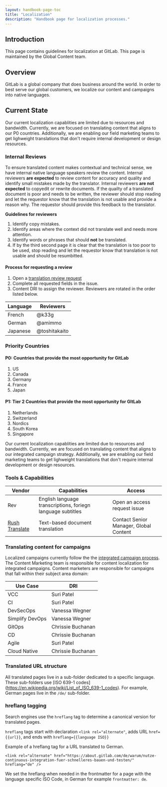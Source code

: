```yaml
---
layout: handbook-page-toc
title: "Localization"
description: "Handbook page for localization processes."
---
```


## Introduction

This page contains guidelines for localization at GitLab. This page is maintained by the Global Content team. 

## Overview 

GitLab is a global company that does business around the world. In order to best serve our global customers, we localize our content and campaigns into native languages. 

## Current State

Our current localization capablities are limited due to resources and bandwidth. Currently, we are focused on translating content that aligns to our P0 countries. Additionally, we are enabling our field marketing teams to get lighweight translations that don't require internal development or design resources. 

### Internal Reviews

To ensure translated content makes contextual and technical sense, we have internal native language speakers review the content. Internal reviewers **are expected** to review content for accuracy and quality and identify small mistakes made by the translator. Internal reviewers **are not expected** to copyedit or rewrite documents. If the quailty of a translated document is poor and needs to be written, the reviewer should stop reading and let the requestor know that the translation is not usable and provide a reason why. The requestor should provide this feedback to the translator. 

**Guidelines for reviewers**

1. Identify copy mistakes.
1. Identify areas where the context did not translate well and needs more attention. 
1. Identify words or phrases that should **not** be translated. 
1. If by the third second page it is clear that the translation is too poor to be used, stop reading and let the requestor know that translation is not usable and should be resumbitted. 

#### Process for requesting a review

1. Open a [translation review request](https://gitlab.com/gitlab-com/marketing/growth-marketing/global-content/content-marketing/-/issues/new?issue%5Bassignee_id%5D=&issue%5Bmilestone_id%5D=#) 
1. Complete all requested fields in the issue. 
1. Content DRI to assign the reviewer. Reviewers are rotated in the order listed below. 

| Language | Reviewers |
| ------ | ------ |
| French | @k33g | @aseguillon | @c.dios | @jsorensen
| German | @amimmo | @svij | @jdsmits |
| Japanese | @toshitakaito | @jsorensen | @ljlane 

### Priority Countries

#### P0: Countries that provide the most opportunity for GitLab

1. US
1. Canada
1. Germany
1. France
1. Japan

#### P1: Tier 2 Countries that provide the most opportunity for GItLab

1. Netherlands
1. Switzerland
1. Nordics
1. South Korea
1. Singapore

Our current localization capablities are limited due to resources and bandwidth. Currently, we are focused on translating content that aligns to our integrated campaign strategy. Additionally, we are enabling our field marketing teams to get lighweight translations that don't require internal development or design resources. 

### Tools & Capabilities

| Vendor | Capabilities | Access |
| ------ | ------ | ------ |
| Rev | English language transcriptions, foriegn language subtitles| Open an access request issue |
| [Rush Translate](marketing/marketing-operations/rushtranslate/) | Text-based document translation | Contact Senior Manager, Global Content |

### Translating content for campaigns 

Localized campaigns currently follow the the [integrated campaign process](/handbook/marketing/campaigns/#campaign-planning). The Content Marketing team is responsible for content localization for integrated campaigns. Content marketers are responsible for campaigns that fall within their subject area domain: 

| Use Case | DRI |
| ------ | ------ |
| VCC | Suri Patel |
| CI | Suri Patel |
| DevSecOps | Vanessa Wegner |
| Simplify DevOps | Vanessa Wegner |
| GitOps | Chrissie Buchanan |
| CD | Chrissie Buchanan |
| Agile | Suri Patel |
| Cloud Native | Chrissie Buchanan |

### Translated URL structure

All translated pages live in a sub-folder dedicated to a specific language. These sub-folders use [ISO 639-1 codes] (https://en.wikipedia.org/wiki/List_of_ISO_639-1_codes). For example, German pages live in the `/de/` sub-folder.

### hreflang tagging
Search engines use the `hreflang` tag to determine a canonical version for translated pages. 

`hreflang` tags start with declaration `<link rel="alternate"`, adds URL `href={{url}}`, and ends with `hreflang={{language ISO}}`

Example of a hreflang tag for a URL translated to German.

`<link rel="alternate" href="https://about.gitlab.com/de/warum/nutze-continuous-integration-fuer-schnelleres-bauen-und-testen/" hreflang="de" />`

We set the hreflang when needed in the frontmatter for a page with the language specific ISO Code, in German for example `frontmatter: de`.

